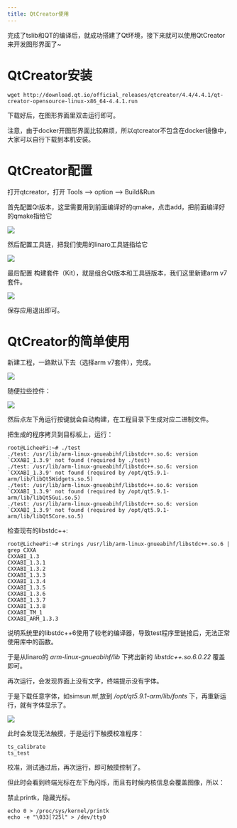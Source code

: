 ```yaml
---
title: QtCreator使用
---
```


完成了tslib和QT的编译后，就成功搭建了Qt环境，接下来就可以使用QtCreator来开发图形界面了\~

QtCreator安装
=============

~~~~ {.sourceCode .bash}
wget http://download.qt.io/official_releases/qtcreator/4.4/4.4.1/qt-creator-opensource-linux-x86_64-4.4.1.run
~~~~

下载好后，在图形界面里双击运行即可。

注意，由于docker开图形界面比较麻烦，所以qtcreator不包含在docker镜像中，大家可以自行下载到本机安装。

QtCreator配置
=============

打开qtcreator，打开 Tools --\> option --\> Build&Run

首先配置Qt版本，这里需要用到前面编译好的qmake，点击add，把前面编译好的qmake指给它

![](https://box.kancloud.cn/9810b28b6aa4278c5308deea58be8f3b_1037x646.jpg)

然后配置工具链，把我们使用的linaro工具链指给它

![](https://box.kancloud.cn/53ef609937feda59071f3ae54197a580_1008x675.jpg)

最后配置 构建套件（Kit），就是组合Qt版本和工具链版本，我们这里新建arm
v7套件。

![](https://box.kancloud.cn/6cd1cf0107a18514fbe7c833e40de84b_1128x636.jpg)

保存应用退出即可。

QtCreator的简单使用
===================

新建工程，一路默认下去（选择arm v7套件），完成。

![](https://box.kancloud.cn/9810b28b6aa4278c5308deea58be8f3b_1037x646.jpg)

随便拉些控件：

![](https://box.kancloud.cn/53ef609937feda59071f3ae54197a580_1008x675.jpg)

然后点左下角运行按键就会自动构建，在工程目录下生成对应二进制文件。

把生成的程序拷贝到目标板上，运行：

~~~~ {.sourceCode .bash}
root@LicheePi:~# ./test 
./test: /usr/lib/arm-linux-gnueabihf/libstdc++.so.6: version `CXXABI_1.3.9' not found (required by ./test)
./test: /usr/lib/arm-linux-gnueabihf/libstdc++.so.6: version `CXXABI_1.3.9' not found (required by /opt/qt5.9.1-arm/lib/libQt5Widgets.so.5)
./test: /usr/lib/arm-linux-gnueabihf/libstdc++.so.6: version `CXXABI_1.3.9' not found (required by /opt/qt5.9.1-arm/lib/libQt5Gui.so.5)
./test: /usr/lib/arm-linux-gnueabihf/libstdc++.so.6: version `CXXABI_1.3.9' not found (required by /opt/qt5.9.1-arm/lib/libQt5Core.so.5)
~~~~

检查现有的libstdc++:

~~~~ {.sourceCode .bash}
root@LicheePi:~# strings /usr/lib/arm-linux-gnueabihf/libstdc++.so.6 | grep CXXA 
CXXABI_1.3
CXXABI_1.3.1
CXXABI_1.3.2
CXXABI_1.3.3
CXXABI_1.3.4
CXXABI_1.3.5
CXXABI_1.3.6
CXXABI_1.3.7
CXXABI_1.3.8
CXXABI_TM_1
CXXABI_ARM_1.3.3
~~~~

说明系统里的libstdc++6使用了较老的编译器，导致test程序里链接后，无法正常使用库中的函数。

于是从linaro的 *arm-linux-gnueabihf/lib* 下拷出新的
*libstdc++.so.6.0.22* 覆盖即可。

再次运行，会发现界面上没有文字，终端提示没有字体。

于是下载任意字体，如simsun.ttf,放到 */opt/qt5.9.1-arm/lib/fonts*
下，再重新运行，就有字体显示了。

![](https://box.kancloud.cn/edfde3383b6b4eeeab844a3ab5df28f4_886x592.jpg)

此时会发现无法触摸，于是运行下触摸校准程序：

    ts_calibrate
    ts_test

校准，测试通过后，再次运行，即可触摸控制了。

但此时会看到终端光标在左下角闪烁，而且有时候内核信息会覆盖图像，所以：

禁止printk，隐藏光标。

~~~~ {.sourceCode .bash}
echo 0 > /proc/sys/kernel/printk
echo -e "\033[?25l" > /dev/tty0
~~~~
